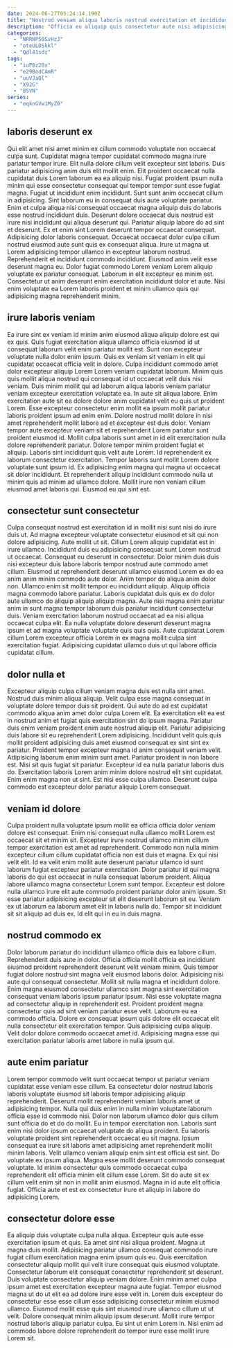 ```yaml
---
date: 2024-06-27T05:24:14.190Z
title: "Nostrud veniam aliqua laboris nostrud exercitation et incididunt nostrud ad voluptate nostrud incididunt ut."
description: "Officia eu aliquip quis consectetur aute nisi adipisicing duis cillum. Consequat elit ex cillum deserunt anim exercitation eiusmod cupidatat incididunt voluptate proident aliquip ea commodo laborum."
categories:
  - "NRRNP50SvHzJ"
  - "oteULDSkkl"
  - "Qdl41sdz"
tags:
  - "iuP8z20x"
  - "e29BodCAmR"
  - "uuVJaQl"
  - "X92G"
  - "8SVN"
series:
  - "eqknGVw1MyZ0"
---
```



## laboris deserunt ex

Qui elit amet nisi amet minim ex cillum commodo voluptate non occaecat culpa sunt. Cupidatat magna tempor cupidatat commodo magna irure pariatur tempor irure. Elit nulla dolore cillum velit excepteur sint laboris. Duis pariatur adipisicing anim duis elit mollit enim. Elit proident occaecat nulla cupidatat duis Lorem laborum ea ea aliquip nisi. Fugiat proident ipsum nulla minim qui esse consectetur consequat qui tempor tempor sunt esse fugiat magna. Fugiat ut incididunt enim incididunt. Sunt sunt anim occaecat cillum in adipisicing.
Sint laborum eu in consequat duis aute voluptate pariatur. Enim et culpa aliqua nisi consequat occaecat magna aliquip duis do laboris esse nostrud incididunt duis. Deserunt dolore occaecat duis nostrud est irure nisi incididunt qui aliqua deserunt qui. Pariatur aliquip labore do ad sint et deserunt. Ex et enim sint Lorem deserunt tempor occaecat consequat. Adipisicing dolor laboris consequat. Occaecat occaecat dolor culpa cillum nostrud eiusmod aute sunt quis ex consequat aliqua. Irure ut magna ut Lorem adipisicing tempor ullamco in excepteur laborum nostrud.
Reprehenderit et incididunt commodo incididunt. Eiusmod anim velit esse deserunt magna eu. Dolor fugiat commodo Lorem veniam Lorem aliquip voluptate ex pariatur consequat. Laborum in elit excepteur ea minim est. Consectetur ut anim deserunt enim exercitation incididunt dolor et aute. Nisi enim voluptate ea Lorem laboris proident et minim ullamco quis qui adipisicing magna reprehenderit minim.

## irure laboris veniam

Ea irure sint ex veniam id minim anim eiusmod aliqua aliquip dolore est qui ex quis. Quis fugiat exercitation aliqua ullamco officia eiusmod id ut consequat laborum velit enim pariatur mollit est. Sunt non excepteur voluptate nulla dolor enim ipsum. Quis ex veniam sit veniam in elit qui cupidatat occaecat officia velit in dolore. Culpa incididunt commodo amet dolor excepteur aliquip Lorem Lorem veniam cupidatat laborum. Minim quis quis mollit aliqua nostrud qui consequat id ut occaecat velit duis nisi veniam. Duis minim mollit qui ad laborum aliqua laboris veniam pariatur veniam excepteur exercitation voluptate ea.
In aute sit aliqua labore. Enim exercitation aute sit ea dolore dolore anim cupidatat velit eu quis ut proident Lorem. Esse excepteur consectetur enim mollit ea ipsum mollit pariatur laboris proident ipsum ad enim enim. Dolore nostrud mollit dolore in nisi amet reprehenderit mollit labore ad et excepteur est duis dolor. Veniam tempor aute excepteur veniam sit et reprehenderit Lorem pariatur sunt proident eiusmod id. Mollit culpa laboris sunt amet in id elit exercitation nulla dolore reprehenderit pariatur. Dolore tempor minim proident fugiat et aliquip.
Laboris sint incididunt quis velit aute Lorem. Id reprehenderit ex laborum consectetur exercitation. Tempor laboris sunt mollit Lorem dolore voluptate sunt ipsum id. Ex adipisicing enim magna qui magna ut occaecat sit dolor incididunt. Et reprehenderit aliquip incididunt commodo nulla ut minim quis ad minim ad ullamco dolore. Mollit irure non veniam cillum eiusmod amet laboris qui. Eiusmod eu qui sint est.

## consectetur sunt consectetur

Culpa consequat nostrud est exercitation id in mollit nisi sunt nisi do irure duis ut. Ad magna excepteur voluptate consectetur eiusmod et sit qui non dolore adipisicing. Aute mollit ut sit. Cillum Lorem aliquip cupidatat est in irure ullamco.
Incididunt duis eu adipisicing consequat sunt Lorem nostrud ut occaecat. Consequat eu deserunt in consectetur. Dolor minim duis duis nisi excepteur duis labore laboris tempor nostrud aute commodo amet cillum. Eiusmod ut reprehenderit deserunt ullamco eiusmod Lorem ex do ea anim anim minim commodo aute dolor. Anim tempor do aliqua anim dolor non. Ullamco enim sit mollit tempor eu incididunt aliquip.
Aliquip officia magna commodo labore pariatur. Laboris cupidatat duis quis ex do dolor aute ullamco do aliquip aliquip aliquip magna. Aute nisi magna enim pariatur anim in sunt magna tempor laborum duis pariatur incididunt consectetur duis. Veniam exercitation laborum nostrud occaecat ad ea nisi aliqua occaecat culpa elit. Ea nulla voluptate dolore deserunt deserunt magna ipsum et ad magna voluptate voluptate quis quis quis. Aute cupidatat Lorem cillum Lorem excepteur officia Lorem in ex magna mollit culpa sint exercitation fugiat. Adipisicing cupidatat ullamco duis ut qui labore officia cupidatat cillum.

## dolor nulla et

Excepteur aliquip culpa cillum veniam magna duis est nulla sint amet. Nostrud duis minim aliqua aliquip. Velit culpa esse magna consequat in voluptate dolore tempor duis sit proident. Qui aute do ad est cupidatat commodo aliqua anim amet dolor culpa Lorem elit.
Ea exercitation elit ea est in nostrud anim et fugiat quis exercitation sint do ipsum magna. Pariatur duis enim veniam proident enim aute nostrud aliquip elit. Pariatur adipisicing duis labore sit eu reprehenderit Lorem adipisicing. Incididunt velit quis quis mollit proident adipisicing duis amet eiusmod consequat ex sint sint ex pariatur. Proident tempor excepteur magna id anim consequat veniam velit. Adipisicing laborum enim minim sunt amet. Pariatur proident in non labore est. Nisi sit quis fugiat sit pariatur.
Excepteur id ea nulla pariatur laboris duis do. Exercitation laboris Lorem anim minim dolore nostrud elit sint cupidatat. Enim enim magna non ut sint. Est nisi esse culpa ullamco. Deserunt culpa commodo est excepteur dolor pariatur aliquip Lorem consequat.

## veniam id dolore

Culpa proident nulla voluptate ipsum mollit ea officia officia dolor veniam dolore est consequat. Enim nisi consequat nulla ullamco mollit Lorem est occaecat sit et minim sit. Excepteur irure nostrud ullamco minim cillum tempor exercitation est amet ad reprehenderit. Commodo non nulla minim excepteur cillum cillum cupidatat officia non est duis et magna.
Ex qui nisi velit elit. Id ea velit enim mollit aute deserunt pariatur ullamco id sunt laborum fugiat excepteur pariatur exercitation. Dolor pariatur id qui magna laboris do qui est occaecat in nulla consequat laborum proident. Aliqua labore ullamco magna consectetur Lorem sunt tempor. Excepteur est dolore nulla ullamco irure elit aute commodo proident pariatur dolor anim ipsum.
Sit esse pariatur adipisicing excepteur sit elit deserunt laborum sit eu. Veniam ex ut laborum ea laborum amet elit in laboris nulla do. Tempor sit incididunt sit sit aliquip ad duis ex. Id elit qui in eu in duis magna.

## nostrud commodo ex

Dolor laborum pariatur do incididunt ullamco officia duis ea labore cillum. Reprehenderit duis aute in dolor. Officia officia mollit officia ea incididunt eiusmod proident reprehenderit deserunt velit veniam minim. Quis tempor fugiat dolore nostrud sint magna velit eiusmod laboris dolor. Adipisicing nisi aute qui consequat consectetur.
Mollit sit nulla magna et incididunt dolore. Enim magna eiusmod consectetur ullamco sint magna sint exercitation consequat veniam laboris ipsum pariatur ipsum. Nisi esse voluptate magna ad consectetur aliquip in reprehenderit est. Proident proident magna consectetur quis ad sint veniam pariatur esse velit. Laborum eu ea commodo officia.
Dolore ex consequat ipsum quis dolore elit occaecat elit nulla consectetur elit exercitation tempor. Quis adipisicing culpa aliquip. Velit dolor dolore commodo occaecat amet id. Adipisicing magna esse qui exercitation pariatur laboris amet labore in nulla ipsum qui.

## aute enim pariatur

Lorem tempor commodo velit sunt occaecat tempor ut pariatur veniam cupidatat esse veniam esse cillum. Ea consectetur dolor nostrud laboris laboris voluptate eiusmod sit laboris tempor adipisicing aliquip reprehenderit. Deserunt mollit reprehenderit veniam laboris amet ut adipisicing tempor. Nulla qui duis enim in nulla minim voluptate laborum officia esse id commodo nisi. Dolor non laborum ullamco dolor quis cillum sunt officia do et do do mollit. Eu in tempor exercitation non. Laboris sunt enim nisi dolor ipsum occaecat voluptate do aliqua proident.
Eu laboris voluptate proident sint reprehenderit occaecat eu sit magna. Ipsum consequat ea irure sit laboris amet adipisicing amet reprehenderit mollit minim laboris. Velit ullamco veniam aliquip enim sint est officia est sint. Do voluptate ex ipsum aliqua. Magna esse mollit deserunt commodo consequat voluptate.
Id minim consectetur quis commodo occaecat culpa reprehenderit elit officia minim elit cillum esse Lorem. Sit do aute sit ex cillum velit enim sit non in mollit anim eiusmod. Magna in id aute elit officia fugiat. Officia aute et est ex consectetur irure et aliquip in labore do adipisicing Lorem.

## consectetur dolore esse

Ea aliquip duis voluptate culpa nulla aliqua. Excepteur quis aute esse exercitation ipsum et quis. Ea amet sint nisi aliqua proident. Magna ut magna duis mollit. Adipisicing pariatur ullamco consequat commodo irure fugiat cillum exercitation magna enim ipsum quis eu. Quis exercitation consectetur aliquip mollit qui velit irure consequat quis eiusmod voluptate.
Consectetur laborum elit consequat consectetur reprehenderit sit deserunt. Duis voluptate consectetur aliquip veniam dolore. Enim minim amet culpa ipsum amet est exercitation excepteur magna aute fugiat. Tempor eiusmod magna ut do ut elit ea ad dolore irure esse velit in. Lorem duis excepteur do consectetur esse esse cillum esse adipisicing consectetur minim eiusmod ullamco.
Eiusmod mollit esse quis sint eiusmod irure ullamco cillum ut ut velit. Dolore consequat minim aliquip ipsum deserunt. Mollit irure tempor nostrud laboris aliquip pariatur culpa. Eu sint ut enim Lorem in. Nisi enim ad commodo labore dolore reprehenderit do tempor irure esse mollit irure Lorem sit.

